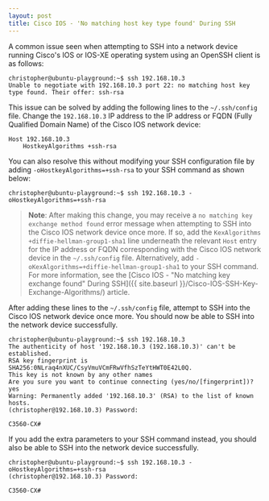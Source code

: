 ```yaml
---
layout: post
title: Cisco IOS - 'No matching host key type found' During SSH
---
```


A common issue seen when attempting to SSH into a network device running Cisco's IOS or IOS-XE operating system using an OpenSSH client is as follows:

```
christopher@ubuntu-playground:~$ ssh 192.168.10.3
Unable to negotiate with 192.168.10.3 port 22: no matching host key type found. Their offer: ssh-rsa
```

This issue can be solved by adding the following lines to the `~/.ssh/config` file. Change the `192.168.10.3` IP address to the IP address or FQDN (Fully Qualified Domain Name) of the Cisco IOS network device:

```
Host 192.168.10.3
    HostkeyAlgorithms +ssh-rsa
```

You can also resolve this without modifying your SSH configuration file by adding `-oHostkeyAlgorithms=+ssh-rsa` to your SSH command as shown below:

```
christopher@ubuntu-playground:~$ ssh 192.168.10.3 -oHostkeyAlgorithms=+ssh-rsa
```

> **Note**: After making this change, you may receive a `no matching key exchange method found` error message when attempting to SSH into the Cisco IOS network device once more. If so, add the `KexAlgorithms +diffie-hellman-group1-sha1` line underneath the relevant `Host` entry for the IP address or FQDN corresponding with the Cisco IOS network device in the `~/.ssh/config` file. Alternatively, add `-oKexAlgorithms=+diffie-hellman-group1-sha1` to your SSH command. For more information, see the [Cisco IOS - "No matching key exchange found" During SSH]({{ site.baseurl }}/Cisco-IOS-SSH-Key-Exchange-Algorithms/) article.

After adding these lines to the `~/.ssh/config` file, attempt to SSH into the Cisco IOS network device once more. You should now be able to SSH into the network device successfully.

```
christopher@ubuntu-playground:~$ ssh 192.168.10.3
The authenticity of host '192.168.10.3 (192.168.10.3)' can't be established.
RSA key fingerprint is SHA256:0NLraq4nXUC/CsyVmuVCmFRwVfhSzTeYtHWT0E42L0Q.
This key is not known by any other names
Are you sure you want to continue connecting (yes/no/[fingerprint])? yes
Warning: Permanently added '192.168.10.3' (RSA) to the list of known hosts.
(christopher@192.168.10.3) Password: 

C3560-CX#
```

If you add the extra parameters to your SSH command instead, you should also be able to SSH into the network device successfully.

```
christopher@ubuntu-playground:~$ ssh 192.168.10.3 -oHostkeyAlgorithms=+ssh-rsa
(christopher@192.168.10.3) Password:

C3560-CX#
```
